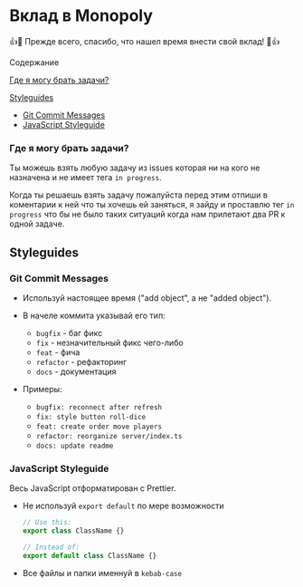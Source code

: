 # Вклад в Monopoly

👍🎉 Прежде всего, спасибо, что нашел время внести свой вклад! 🎉👍

Содержание

[Где я могу брать задачи?](#Где-я-могу-брать-задачи?)

[Styleguides](#Styleguides)

- [Git Commit Messages](#Git-Commit-Messages)
- [JavaScript Styleguide](#JavaScript-Styleguide)

### Где я могу брать задачи?

Ты можешь взять любую задачу из issues которая ни на кого не назначена и не имеет тега `in progress`.

Когда ты решаешь взять задачу пожалуйста перед этим отпиши в коментарии к ней что ты хочешь ей заняться, я зайду и проставлю тег `in progress` что бы не было таких ситуаций когда нам прилетают два PR к одной задаче.

## Styleguides

### Git Commit Messages

- Используй настоящее время ("add object", а не "added object").

- В начеле коммита указывай его тип:

  - `bugfix` - баг фикс
  - `fix` - незначительный фикс чего-либо
  - `feat` - фича
  - `refactor` - рефакторинг
  - `docs` - документация

- Примеры:
  - `bugfix: reconnect after refresh`
  - `fix: style button roll-dice`
  - `feat: create order move players`
  - `refactor: reorganize server/index.ts`
  - `docs: update readme`

### JavaScript Styleguide

Весь JavaScript отформатирован с Prettier.

- Не используй `export default` по мере возможности

  ```js
  // Use this:
  export class ClassName {}

  // Instead of:
  export default class ClassName {}
  ```

- Все файлы и папки именнуй в `kebab-case`
